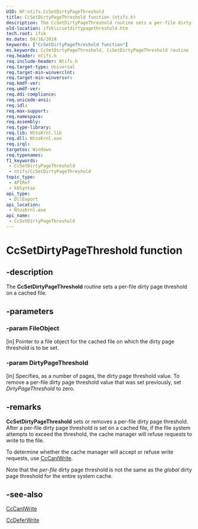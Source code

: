 ```yaml
---
UID: NF:ntifs.CcSetDirtyPageThreshold
title: CcSetDirtyPageThreshold function (ntifs.h)
description: The CcSetDirtyPageThreshold routine sets a per-file dirty page threshold on a cached file.
old-location: ifsk\ccsetdirtypagethreshold.htm
tech.root: ifsk
ms.date: 04/16/2018
keywords: ["CcSetDirtyPageThreshold function"]
ms.keywords: CcSetDirtyPageThreshold, CcSetDirtyPageThreshold routine [Installable File System Drivers], ccref_df331e54-32a2-4a09-a1e6-7c1d69b2abcf.xml, ifsk.ccsetdirtypagethreshold, ntifs/CcSetDirtyPageThreshold
req.header: ntifs.h
req.include-header: Ntifs.h
req.target-type: Universal
req.target-min-winverclnt: 
req.target-min-winversvr: 
req.kmdf-ver: 
req.umdf-ver: 
req.ddi-compliance: 
req.unicode-ansi: 
req.idl: 
req.max-support: 
req.namespace: 
req.assembly: 
req.type-library: 
req.lib: NtosKrnl.lib
req.dll: NtosKrnl.exe
req.irql: 
targetos: Windows
req.typenames: 
f1_keywords:
 - CcSetDirtyPageThreshold
 - ntifs/CcSetDirtyPageThreshold
topic_type:
 - APIRef
 - kbSyntax
api_type:
 - DllExport
api_location:
 - NtosKrnl.exe
api_name:
 - CcSetDirtyPageThreshold
---
```


# CcSetDirtyPageThreshold function


## -description

The <b>CcSetDirtyPageThreshold</b> routine sets a per-file dirty page threshold on a cached file.

## -parameters

### -param FileObject 

[in]
Pointer to a file object for the cached file on which the dirty page threshold is to be set.

### -param DirtyPageThreshold 

[in]
Specifies, as a number of pages, the dirty page threshold value. To remove a per-file dirty page threshold value that was set previously, set <i>DirtyPageThreshold</i> to zero.

## -remarks

<b>CcSetDirtyPageThreshold</b> sets or removes a per-file dirty page threshold. After a per-file dirty page threshold is set on a cached file, if the file system attempts to exceed the threshold, the cache manager will refuse requests to write to the file.

To determine whether the cache manager will accept or refuse write requests, use <a href="/windows-hardware/drivers/ddi/ntifs/nf-ntifs-cccaniwrite">CcCanIWrite</a>.

Note that the <i>per-file</i> dirty page threshold is not the same as the <i>global</i> dirty page threshold for the entire system cache.

## -see-also

<a href="/windows-hardware/drivers/ddi/ntifs/nf-ntifs-cccaniwrite">CcCanIWrite</a>



<a href="/windows-hardware/drivers/ddi/ntifs/nf-ntifs-ccdeferwrite">CcDeferWrite</a>
